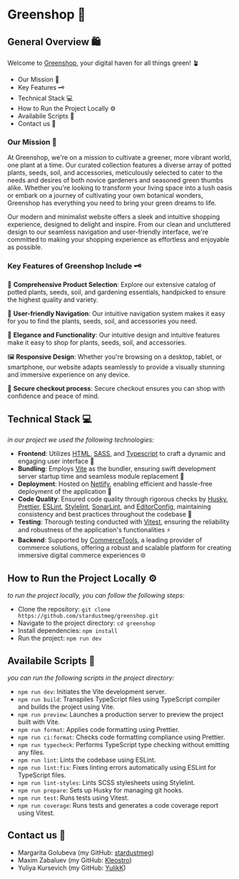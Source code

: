 # Greenshop 🌿

## General Overview 🛍️

Welcome to [Greenshop](https://mad-wizards-greenshop.netlify.app/), your digital haven for all things green! 🪴

- Our Mission 🌸
- Key Features 🗝️
- Technical Stack 💻
- How to Run the Project Locally ⚙️
- Availabile Scripts 📑
- Contact us 📩

### Our Mission 🌸

At Greenshop, we're on a mission to cultivate a greener, more vibrant world, one plant at a time. Our curated collection features a diverse array of potted plants, seeds, soil, and accessories, meticulously selected to cater to the needs and desires of both novice gardeners and seasoned green thumbs alike. Whether you're looking to transform your living space into a lush oasis or embark on a journey of cultivating your own botanical wonders, Greenshop has everything you need to bring your green dreams to life.

Our modern and minimalist website offers a sleek and intuitive shopping experience, designed to delight and inspire. From our clean and uncluttered design to our seamless navigation and user-friendly interface, we're committed to making your shopping experience as effortless and enjoyable as possible.

### Key Features of Greenshop Include 🗝️

🔎 **Comprehensive Product Selection**: Explore our extensive catalog of potted plants, seeds, soil, and gardening essentials, handpicked to ensure the highest quality and variety.

🧭 **User-friendly Navigation**: Our intuitive navigation system makes it easy for you to find the plants, seeds, soil, and accessories you need.

🧩 **Elegance and Functionality**: Our intuitive design and intuitive features make it easy to shop for plants, seeds, soil, and accessories.

🖼️ **Responsive Design**: Whether you're browsing on a desktop, tablet, or smartphone, our website adapts seamlessly to provide a visually stunning and immersive experience on any device.

🔐 **Secure checkout process**: Secure checkout ensures you can shop with confidence and peace of mind.

## Technical Stack 💻

_in our project we used the following technologies:_

- **Frontend**: Utilizes [HTML](https://www.w3schools.com/html/), [SASS](https://sass-lang.com/), and [Typescript](https://www.typescriptlang.org/) to craft a dynamic and engaging user interface 🎨
- **Bundling**: Employs [Vite](https://vitejs.dev/) as the bundler, ensuring swift development server startup time and seamless module replacement 🌳
- **Deployment**: Hosted on [Netlify](https://www.netlify.com/), enabling efficient and hassle-free deployment of the application 🌟
- **Code Quality**: Ensured code quality through rigorous checks by [Husky](https://typicode.github.io/husky/), [Prettier](https://prettier.io/), [ESLint](https://eslint.org/), [Stylelint](https://stylelint.io/), [SonarLint](https://www.sonarsource.com/products/sonarlint/), and [EditorConfig](https://editorconfig.org/), maintaining consistency and best practices throughout the codebase 🐶
- **Testing**: Thorough testing conducted with [Vitest](https://vitest.dev/), ensuring the reliability and robustness of the application's functionalities ⚡
- **Backend**: Supported by [CommerceTools](https://commercetools.com/), a leading provider of commerce solutions, offering a robust and scalable platform for creating immersive digital commerce experiences 🌐

## How to Run the Project Locally ⚙️

_to run the project locally, you can follow the following steps:_

- Clone the repository: `git clone https://github.com/stardustmeg/greenshop.git`
- Navigate to the project directory: `cd greenshop`
- Install dependencies: `npm install`
- Run the project: `npm run dev`

## Availabile Scripts 📑

_you can run the following scripts in the project directory:_

- `npm run dev`: Initiates the Vite development server.
- `npm run build`: Transpiles TypeScript files using TypeScript compiler and builds the project using Vite.
- `npm run preview`: Launches a production server to preview the project built with Vite.
- `npm run format`: Applies code formatting using Prettier.
- `npm run ci:format`: Checks code formatting compliance using Prettier.
- `npm run typecheck`: Performs TypeScript type checking without emitting any files.
- `npm run lint`: Lints the codebase using ESLint.
- `npm run lint:fix`: Fixes linting errors automatically using ESLint for TypeScript files.
- `npm run lint-styles`: Lints SCSS stylesheets using Stylelint.
- `npm run prepare`: Sets up Husky for managing git hooks.
- `npm run test`: Runs tests using Vitest.
- `npm run coverage`: Runs tests and generates a code coverage report using Vitest.

## Contact us 📩

- Margarita Golubeva (my GitHub: [stardustmeg](https://github.com/stardustmeg))
- Maxim Zabaluev (my GitHub: [Kleostro](https://github.com/kleostro))
- Yuliya Kursevich (my GitHub: [YulikK](https://github.com/yulikk))

